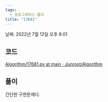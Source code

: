 ```yaml
---
tags:
  - 프로그래머스-풀이
title: "17681"
---
```


날짜: 2022년 7월 12일 오후 8:01

## 코드

[Algorithm/17681.py at main · Junroot/Algorithm](https://github.com/Junroot/Algorithm/blob/main/programmers/17681.py)

## 풀이

간단한 구현문제다.
